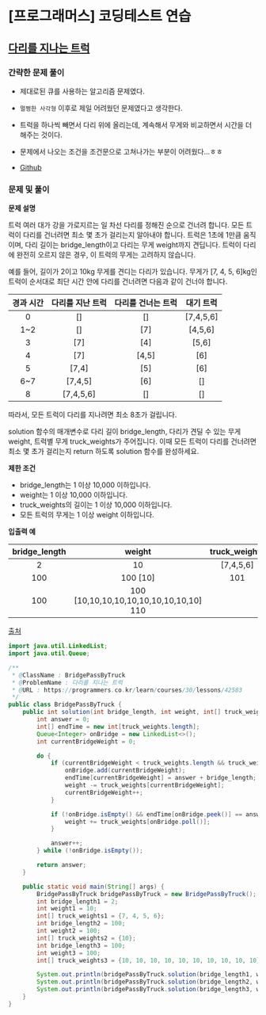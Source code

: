 # [프로그래머스] 코딩테스트 연습

## [다리를 지나는 트럭](https://programmers.co.kr/learn/courses/30/lessons/42583)

### 간략한 문제 풀이

- 제대로된 큐를 사용하는 알고리즘 문제였다.

- `멀쩡한 사각형` 이후로 제일 어려웠던 문제였다고 생각한다.

- 트럭을 하나씩 빼면서 다리 위에 올리는데, 계속해서 무게와 비교하면서 시간을 더해주는 것이다.

- 문제에서 나오는 조건을 조건문으로 고쳐나가는 부분이 어려웠다...ㅎㅎ

- [Github](https://github.com/ksy90101/ProgrammosCodingTest/blob/master/src/Level02/BridgePassByTruck.java)

### 문제 및 풀이

**문제 설명**

트럭 여러 대가 강을 가로지르는 일 차선 다리를 정해진 순으로 건너려 합니다. 모든 트럭이 다리를 건너려면 최소 몇 초가 걸리는지 알아내야 합니다. 트럭은 1초에 1만큼 움직이며, 다리 길이는 bridge_length이고 다리는 무게 weight까지 견딥니다.
트럭이 다리에 완전히 오르지 않은 경우, 이 트럭의 무게는 고려하지 않습니다.

예를 들어, 길이가 2이고 10kg 무게를 견디는 다리가 있습니다. 무게가 [7, 4, 5, 6]kg인 트럭이 순서대로 최단 시간 안에 다리를 건너려면 다음과 같이 건너야 합니다.

| 경과 시간 | 다리를 지난 트럭 | 다리를 건너는 트럭 | 대기 트럭 | 
| :---: | :---: | :---: | :----: |  
| 0 | [] | [] | [7,4,5,6] | 
| 1~2 | [] | [7] | [4,5,6] | 
| 3 | [7] | [4] | [5,6] | 
| 4 | [7] | [4,5] | [6] | 
| 5 | [7,4] | [5] | [6] | 
| 6~7 | [7,4,5] | [6] | [] | 
| 8 | [7,4,5,6] | [] | [] | 

따라서, 모든 트럭이 다리를 지나려면 최소 8초가 걸립니다.

solution 함수의 매개변수로 다리 길이 bridge_length, 다리가 견딜 수 있는 무게 weight, 트럭별 무게 truck_weights가 주어집니다. 이때 모든 트럭이 다리를 건너려면 최소 몇 초가 걸리는지 return 하도록 solution 함수를 완성하세요.

**제한 조건**

- bridge_length는 1 이상 10,000 이하입니다.
- weight는 1 이상 10,000 이하입니다.
- truck_weights의 길이는 1 이상 10,000 이하입니다.
- 모든 트럭의 무게는 1 이상 weight 이하입니다.

**입출력 예**

| bridge_length | weight | truck_weights | return |
| :---: | :---: | :---: | :---:  
| 2 | 10 | [7,4,5,6] | 8 | 
| 100 | 100	[10] | 101 | 
| 100 | 100	[10,10,10,10,10,10,10,10,10,10]	110 | 

[출처](http://icpckorea.org/2016/ONLINE/problem.pdf)

````java
import java.util.LinkedList;
import java.util.Queue;

/**
 * @ClassName : BridgePassByTruck
 * @ProblemName : 다리를 지나는 트럭
 * @URL : https://programmers.co.kr/learn/courses/30/lessons/42583
 */
public class BridgePassByTruck {
    public int solution(int bridge_length, int weight, int[] truck_weights) {
        int answer = 0;
        int[] endTime = new int[truck_weights.length];
        Queue<Integer> onBridge = new LinkedList<>();
        int currentBridgeWeight = 0;

        do {
            if (currentBridgeWeight < truck_weights.length && truck_weights[currentBridgeWeight] <= weight) {
                onBridge.add(currentBridgeWeight);
                endTime[currentBridgeWeight] = answer + bridge_length;
                weight -= truck_weights[currentBridgeWeight];
                currentBridgeWeight++;
            }

            if (!onBridge.isEmpty() && endTime[onBridge.peek()] == answer) {
                weight += truck_weights[onBridge.poll()];
            }

            answer++;
        } while (!onBridge.isEmpty());

        return answer;
    }

    public static void main(String[] args) {
        BridgePassByTruck bridgePassByTruck = new BridgePassByTruck();
        int bridge_length1 = 2;
        int weight1 = 10;
        int[] truck_weights1 = {7, 4, 5, 6};
        int bridge_length2 = 100;
        int weight2 = 100;
        int[] truck_weights2 = {10};
        int bridge_length3 = 100;
        int weight3 = 100;
        int[] truck_weights3 = {10, 10, 10, 10, 10, 10, 10, 10, 10, 10};

        System.out.println(bridgePassByTruck.solution(bridge_length1, weight1, truck_weights1));
        System.out.println(bridgePassByTruck.solution(bridge_length2, weight2, truck_weights2));
        System.out.println(bridgePassByTruck.solution(bridge_length3, weight3, truck_weights3));
    }
}
````